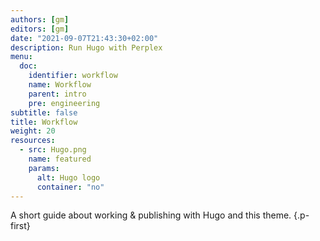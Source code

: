 ```yaml
---
authors: [gm]
editors: [gm]
date: "2021-09-07T21:43:30+02:00"
description: Run Hugo with Perplex 
menu:
  doc:
    identifier: workflow
    name: Workflow
    parent: intro
    pre: engineering
subtitle: false
title: Workflow
weight: 20
resources:
  - src: Hugo.png
    name: featured
    params:
      alt: Hugo logo
      container: "no"
---
```


A short guide about working & publishing with Hugo and this theme.
{.p-first} <!--more-->
